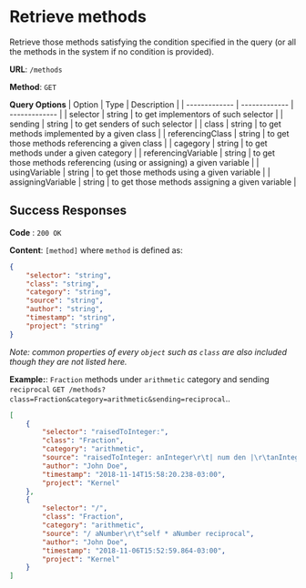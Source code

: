 # Retrieve methods
Retrieve those methods satisfying the condition specified in the query (or all the methods in the system if no condition is provided).    

**URL**: `/methods`

**Method**: `GET`

**Query Options**
| Option | Type | Description |
| ------------- | ------------- | ------------- |
| selector | string | to get implementors of such selector | 
| sending | string | to get senders of such selector |
| class | string | to get methods implemented by a given class |
| referencingClass | string | to get those methods referencing a given class |
| cagegory | string | to get methods under a given category |
| referencingVariable | string | to get those methods referencing (using or assigning) a given variable |
| usingVariable | string | to get those methods using a given variable |
| assigningVariable | string | to get those methods assigning a given variable |

## Success Responses

**Code** : `200 OK`

**Content**: `[method]` where `method` is defined as:
```json
{
    "selector": "string",
    "class": "string",
    "category": "string",
    "source": "string",
    "author": "string",
    "timestamp": "string",
    "project": "string"
}
```
_Note: common properties of every `object` such as `class` are also included though they are not listed here._

**Example:**: `Fraction` methods under `arithmetic` category and sending `reciprocal` `GET /methods?class=Fraction&category=arithmetic&sending=reciprocal`..
```json
[
    {
        "selector": "raisedToInteger:",
        "class": "Fraction",
        "category": "arithmetic",
        "source": "raisedToInteger: anInteger\r\t| num den |\r\tanInteger = 0 ifTrue: [\r\t\t^self isZero\r\t\t\tifTrue: [(ArithmeticError on: #raisedToInteger:) signalInvalidOperation]\r\t\t\tifFalse: [1]].\r\tanInteger < 0 ifTrue: [^self reciprocal raisedToInteger: anInteger negated].\r\tnum := numerator raisedToInteger: anInteger.\r\tden := denominator raisedToInteger: anInteger.\r\t^self class numerator: num denominator: den",
        "author": "John Doe",
        "timestamp": "2018-11-14T15:58:20.238-03:00",
        "project": "Kernel"
    },
    {
        "selector": "/",
        "class": "Fraction",
        "category": "arithmetic",
        "source": "/ aNumber\r\t^self * aNumber reciprocal",
        "author": "John Doe",
        "timestamp": "2018-11-06T15:52:59.864-03:00",
        "project": "Kernel"
    }
]
```